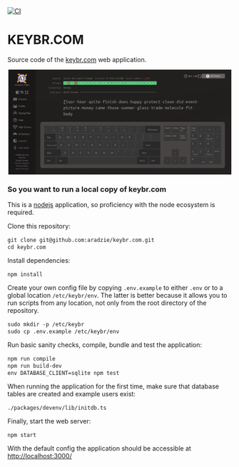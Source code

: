 [![CI](https://github.com/aradzie/keybr.com/actions/workflows/ci.yml/badge.svg)](https://github.com/aradzie/keybr.com/actions/workflows/ci.yml)

# KEYBR.COM

Source code of the [keybr.com](https://www.keybr.com/) web application.

<img src="assets/screenshot.png" alt="screenshot" style="width: 500px; display: block; margin: 0 auto;"/>

### So you want to run a local copy of keybr.com

This is a [nodejs](https://nodejs.org/) application, so proficiency with the node ecosystem is required. 

Clone this repository:

```shell
git clone git@github.com:aradzie/keybr.com.git
cd keybr.com
```

Install dependencies:

```shell
npm install
```

Create your own config file by copying `.env.example` to either `.env` or to a global location `/etc/keybr/env`. The latter is better because it allows you to run scripts from any location, not only from the root directory of the repository.

```shell
sudo mkdir -p /etc/keybr
sudo cp .env.example /etc/keybr/env
```

Run basic sanity checks, compile, bundle and test the application:

```shell
npm run compile
npm run build-dev
env DATABASE_CLIENT=sqlite npm test
```

When running the application for the first time, make sure that database tables are created and example users exist:

```shell
./packages/devenv/lib/initdb.ts
```

Finally, start the web server:

```shell
npm start
```

With the default config the application should be accessible at [http://localhost:3000/](http://localhost:3000/)

